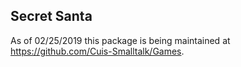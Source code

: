 ## Secret Santa
As of 02/25/2019 this package is being maintained at https://github.com/Cuis-Smalltalk/Games.

